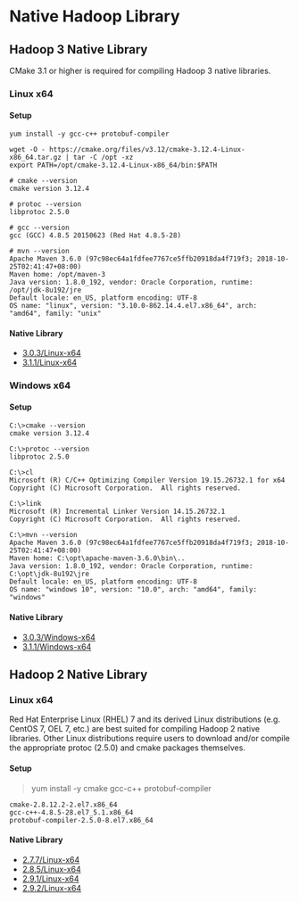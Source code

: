 # Native Hadoop Library
## Hadoop 3 Native Library

CMake 3.1 or higher is required for compiling Hadoop 3 native libraries.
### Linux x64
#### Setup
    yum install -y gcc-c++ protobuf-compiler

    wget -O - https://cmake.org/files/v3.12/cmake-3.12.4-Linux-x86_64.tar.gz | tar -C /opt -xz
    export PATH=/opt/cmake-3.12.4-Linux-x86_64/bin:$PATH

    # cmake --version
    cmake version 3.12.4

    # protoc --version
    libprotoc 2.5.0

    # gcc --version
    gcc (GCC) 4.8.5 20150623 (Red Hat 4.8.5-28)

    # mvn --version
    Apache Maven 3.6.0 (97c98ec64a1fdfee7767ce5ffb20918da4f719f3; 2018-10-25T02:41:47+08:00)
    Maven home: /opt/maven-3
    Java version: 1.8.0_192, vendor: Oracle Corporation, runtime: /opt/jdk-8u192/jre
    Default locale: en_US, platform encoding: UTF-8
    OS name: "linux", version: "3.10.0-862.14.4.el7.x86_64", arch: "amd64", family: "unix"

#### Native Library
+ [3.0.3/Linux-x64](3.0.3/Linux-x64)
+ [3.1.1/Linux-x64](3.1.1/Linux-x64)

### Windows x64
#### Setup
    C:\>cmake --version
    cmake version 3.12.4

    C:\>protoc --version
    libprotoc 2.5.0

    C:\>cl
    Microsoft (R) C/C++ Optimizing Compiler Version 19.15.26732.1 for x64
    Copyright (C) Microsoft Corporation.  All rights reserved.

    C:\>link
    Microsoft (R) Incremental Linker Version 14.15.26732.1
    Copyright (C) Microsoft Corporation.  All rights reserved.

    C:\>mvn --version
    Apache Maven 3.6.0 (97c98ec64a1fdfee7767ce5ffb20918da4f719f3; 2018-10-25T02:41:47+08:00)
    Maven home: C:\opt\apache-maven-3.6.0\bin\..
    Java version: 1.8.0_192, vendor: Oracle Corporation, runtime: C:\opt\jdk-8u192\jre
    Default locale: en_US, platform encoding: UTF-8
    OS name: "windows 10", version: "10.0", arch: "amd64", family: "windows"

#### Native Library
+ [3.0.3/Windows-x64](3.0.3/Windows-x64)
+ [3.1.1/Windows-x64](3.1.1/Windows-x64)

## Hadoop 2 Native Library
### Linux x64

Red Hat Enterprise Linux (RHEL) 7 and its derived Linux distributions (e.g. CentOS 7, OEL 7, etc.) are best suited for compiling Hadoop 2 native libraries.
Other Linux distributions require users to download and/or compile the appropriate protoc (2.5.0) and cmake packages themselves.

#### Setup
> yum install -y cmake gcc-c++ protobuf-compiler
```
cmake-2.8.12.2-2.el7.x86_64
gcc-c++-4.8.5-28.el7_5.1.x86_64
protobuf-compiler-2.5.0-8.el7.x86_64
```

#### Native Library
+ [2.7.7/Linux-x64](2.7.7/Linux-x64)
+ [2.8.5/Linux-x64](2.8.5/Linux-x64)
+ [2.9.1/Linux-x64](2.9.1/Linux-x64)
+ [2.9.2/Linux-x64](2.9.2/Linux-x64)
